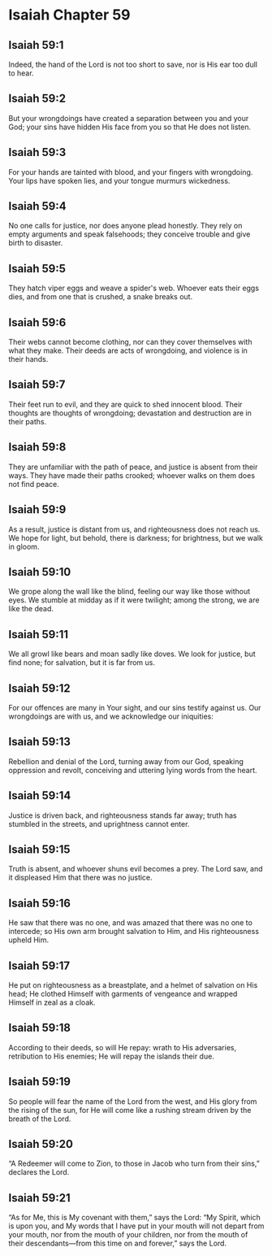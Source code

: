 # Isaiah Chapter 59

## Isaiah 59:1
Indeed, the hand of the Lord is not too short to save, nor is His ear too dull to hear.

## Isaiah 59:2
But your wrongdoings have created a separation between you and your God; your sins have hidden His face from you so that He does not listen.

## Isaiah 59:3
For your hands are tainted with blood, and your fingers with wrongdoing. Your lips have spoken lies, and your tongue murmurs wickedness.

## Isaiah 59:4
No one calls for justice, nor does anyone plead honestly. They rely on empty arguments and speak falsehoods; they conceive trouble and give birth to disaster.

## Isaiah 59:5
They hatch viper eggs and weave a spider's web. Whoever eats their eggs dies, and from one that is crushed, a snake breaks out.

## Isaiah 59:6
Their webs cannot become clothing, nor can they cover themselves with what they make. Their deeds are acts of wrongdoing, and violence is in their hands.

## Isaiah 59:7
Their feet run to evil, and they are quick to shed innocent blood. Their thoughts are thoughts of wrongdoing; devastation and destruction are in their paths.

## Isaiah 59:8
They are unfamiliar with the path of peace, and justice is absent from their ways. They have made their paths crooked; whoever walks on them does not find peace.

## Isaiah 59:9
As a result, justice is distant from us, and righteousness does not reach us. We hope for light, but behold, there is darkness; for brightness, but we walk in gloom.

## Isaiah 59:10
We grope along the wall like the blind, feeling our way like those without eyes. We stumble at midday as if it were twilight; among the strong, we are like the dead.

## Isaiah 59:11
We all growl like bears and moan sadly like doves. We look for justice, but find none; for salvation, but it is far from us.

## Isaiah 59:12
For our offences are many in Your sight, and our sins testify against us. Our wrongdoings are with us, and we acknowledge our iniquities:

## Isaiah 59:13
Rebellion and denial of the Lord, turning away from our God, speaking oppression and revolt, conceiving and uttering lying words from the heart.

## Isaiah 59:14
Justice is driven back, and righteousness stands far away; truth has stumbled in the streets, and uprightness cannot enter.

## Isaiah 59:15
Truth is absent, and whoever shuns evil becomes a prey. The Lord saw, and it displeased Him that there was no justice.

## Isaiah 59:16
He saw that there was no one, and was amazed that there was no one to intercede; so His own arm brought salvation to Him, and His righteousness upheld Him.

## Isaiah 59:17
He put on righteousness as a breastplate, and a helmet of salvation on His head; He clothed Himself with garments of vengeance and wrapped Himself in zeal as a cloak.

## Isaiah 59:18
According to their deeds, so will He repay: wrath to His adversaries, retribution to His enemies; He will repay the islands their due.

## Isaiah 59:19
So people will fear the name of the Lord from the west, and His glory from the rising of the sun, for He will come like a rushing stream driven by the breath of the Lord.

## Isaiah 59:20
“A Redeemer will come to Zion, to those in Jacob who turn from their sins,” declares the Lord.

## Isaiah 59:21
“As for Me, this is My covenant with them,” says the Lord: “My Spirit, which is upon you, and My words that I have put in your mouth will not depart from your mouth, nor from the mouth of your children, nor from the mouth of their descendants—from this time on and forever,” says the Lord.

